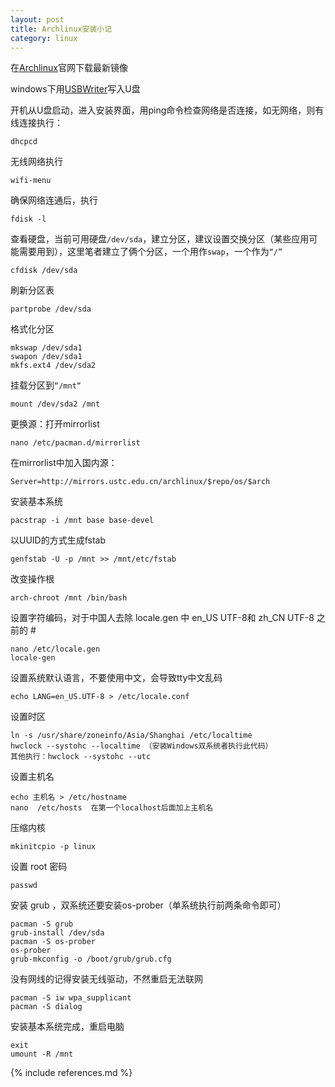 ```yaml
---
layout: post
title: Archlinux安装小记
category: linux
---
```


在[Archlinux][1]官网下载最新镜像

windows下用[USBWriter][2]写入U盘

开机从U盘启动，进入安装界面，用ping命令检查网络是否连接，如无网络，则有线连接执行：

	dhcpcd
无线网络执行

	wifi-menu
确保网络连通后，执行

	fdisk -l
查看硬盘，当前可用硬盘`/dev/sda`，建立分区，建议设置交换分区（某些应用可能需要用到），这里笔者建立了俩个分区，一个用作`swap`，一个作为`“/”`

	cfdisk /dev/sda
刷新分区表

	partprobe /dev/sda
格式化分区

	mkswap /dev/sda1
	swapon /dev/sda1
	mkfs.ext4 /dev/sda2
挂载分区到`“/mnt“`

	mount /dev/sda2 /mnt
更换源：打开mirrorlist

	nano /etc/pacman.d/mirrorlist
在mirrorlist中加入国内源：

	Server=http://mirrors.ustc.edu.cn/archlinux/$repo/os/$arch
安装基本系统

	pacstrap -i /mnt base base-devel
以UUID的方式生成fstab

	genfstab -U -p /mnt >> /mnt/etc/fstab
改变操作根

	arch-chroot /mnt /bin/bash
设置字符编码，对于中国人去除 locale.gen 中 en_US UTF-8和 zh_CN UTF-8 之前的 #

	nano /etc/locale.gen 
	locale-gen
设置系统默认语言，不要使用中文，会导致tty中文乱码

	echo LANG=en_US.UTF-8 > /etc/locale.conf
设置时区

	ln -s /usr/share/zoneinfo/Asia/Shanghai /etc/localtime
	hwclock --systohc --localtime （安装Windows双系统者执行此代码）
	其他执行：hwclock --systohc --utc
设置主机名

	echo 主机名 > /etc/hostname 
	nano  /etc/hosts  在第一个localhost后面加上主机名
压缩内核

	mkinitcpio -p linux
设置 root 密码

	passwd
安装 grub ，双系统还要安装os-prober（单系统执行前两条命令即可）

	pacman -S grub
	grub-install /dev/sda
	pacman -S os-prober
	os-prober
	grub-mkconfig -o /boot/grub/grub.cfg
没有网线的记得安装无线驱动，不然重启无法联网

	pacman -S iw wpa_supplicant
	pacman -S dialog 
安装基本系统完成，重启电脑

	exit
	umount -R /mnt


[1]: https://www.archlinux.org/download/
[2]:http://sourceforge.net/projects/usbwriter/

{% include references.md %}